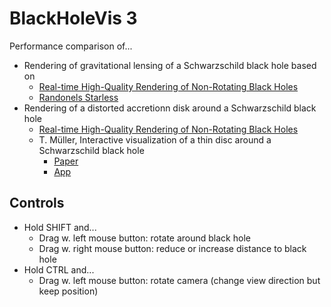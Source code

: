 # BlackHoleVis 3

Performance comparison of...

- Rendering of gravitational lensing of a Schwarzschild black hole based on
	- [Real-time High-Quality Rendering of Non-Rotating Black Holes](https://github.com/ebruneton/black_hole_shader)
	- [Randonels Starless](https://github.com/rantonels/starless)
- Rendering of a distorted accretionn disk around a Schwarzschild black hole
	- [Real-time High-Quality Rendering of Non-Rotating Black Holes](https://github.com/ebruneton/black_hole_shader)
	- T. Müller, Interactive visualization of a thin disc around a Schwarzschild black hole
		- [Paper](https://arxiv.org/ct?url=https%3A%2F%2Fdx.doi.org%2F10.1088%2F0143-0807%2F33%2F4%2F955&v=5b5c29ec)
		- [App](https://www2.mpia-hd.mpg.de/homes/tmueller/projects/rela/thindisk/thindisk.html)


## Controls
- Hold SHIFT and...
	- Drag w. left mouse button: rotate around black hole
	- Drag w. right mouse button: reduce or increase distance to black hole
- Hold CTRL and...
	- Drag w. left mouse button: rotate camera (change view direction but keep position)
